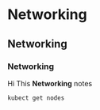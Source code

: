 # Networking

## Networking

### Networking

Hi This **Networking** notes


```
kubect get nodes
```
